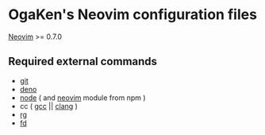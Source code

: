 # OgaKen's Neovim configuration files

[Neovim](https://github.com/neovim/neovim) >= 0.7.0

## Required external commands

- [git](https://github.com/git/git)
- [deno](https://github.com/denoland/deno)
- [node](https://github.com/nodejs/node) ( and [neovim](https://github.com/neovim/node-client) module from npm )
- cc ( [gcc](https://github.com/gcc-mirror/gcc) || [clang](https://github.com/llvm/llvm-project) )
- [rg](https://github.com/BurntSushi/ripgrep)
- [fd](https://github.com/sharkdp/fd)

